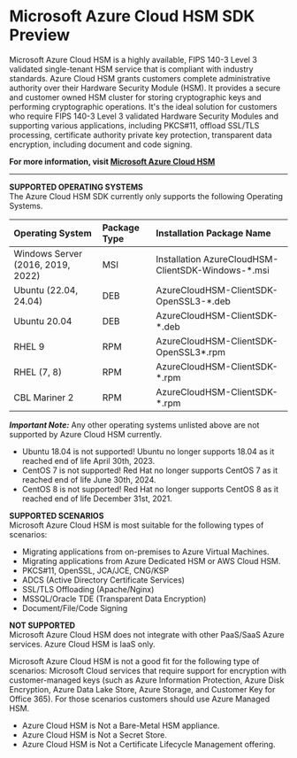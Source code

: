 # Microsoft Azure Cloud HSM SDK Preview
Microsoft Azure Cloud HSM is a highly available, FIPS 140-3 Level 3 validated single-tenant HSM service that is compliant with industry standards. Azure Cloud HSM grants customers complete administrative authority over their Hardware Security Module (HSM). It provides a secure and customer owned HSM cluster for storing cryptographic keys and performing cryptographic operations. It's the ideal solution for customers who require FIPS 140-3 Level 3 validated Hardware Security Modules and supporting various applications, including PKCS#11, offload SSL/TLS processing, certificate authority private key protection, transparent data encryption, including document and code signing.

**For more information, visit [Microsoft Azure Cloud HSM](https://learn.microsoft.com/azure/cloud-hsm/overview)**

---
**SUPPORTED OPERATING SYSTEMS**  
The Azure Cloud HSM SDK currently only supports the following Operating Systems.  

| Operating System | Package Type | Installation Package Name |
|:-----------------|:-----------------|:-----------------|
| Windows Server (2016, 2019, 2022) | MSI | Installation AzureCloudHSM-ClientSDK-Windows-*.msi |
| Ubuntu (22.04, 24.04) | DEB | AzureCloudHSM-ClientSDK-OpenSSL3-*.deb |
| Ubuntu 20.04 | DEB | AzureCloudHSM-ClientSDK-*.deb |
| RHEL 9 | RPM | AzureCloudHSM-ClientSDK-OpenSSL3*.rpm |
| RHEL (7, 8) | RPM | AzureCloudHSM-ClientSDK-*.rpm |
| CBL Mariner 2 | RPM | AzureCloudHSM-ClientSDK-*.rpm |

***Important Note:*** Any other operating systems unlisted above are not supported by Azure Cloud HSM currently. 
- Ubuntu 18.04 is not supported! Ubuntu no longer supports 18.04 as it reached end of life April 30th, 2023. 
- CentOS 7 is not supported! Red Hat no longer supports CentOS 7 as it reached end of life June 30th, 2024.
- CentOS 8 is not supported! Red Hat no longer supports CentOS 8 as it reached end of life December 31st, 2021.

**SUPPORTED SCENARIOS**  
Microsoft Azure Cloud HSM is most suitable for the following types of scenarios:
- Migrating applications from on-premises to Azure Virtual Machines.
- Migrating applications from Azure Dedicated HSM or AWS Cloud HSM.
- PKCS#11, OpenSSL, JCA/JCE, CNG/KSP
- ADCS (Active Directory Certificate Services)
- SSL/TLS Offloading (Apache/Nginx)
- MSSQL/Oracle TDE (Transparent Data Encryption)
- Document/File/Code Signing

**NOT SUPPORTED**  
Microsoft Azure Cloud HSM does not integrate with other PaaS/SaaS Azure services. Azure Cloud HSM is IaaS only.

Microsoft Azure Cloud HSM is not a good fit for the following type of scenarios: Microsoft Cloud services that require support for encryption with customer-managed keys (such as Azure Information Protection, Azure Disk Encryption, Azure Data Lake Store, Azure Storage, and Customer Key for Office 365). For those scenarios customers should use Azure Managed HSM.

- Azure Cloud HSM is Not a Bare-Metal HSM appliance.
- Azure Cloud HSM is Not a Secret Store.
- Azure Cloud HSM is Not a Certificate Lifecycle Management offering.
  
